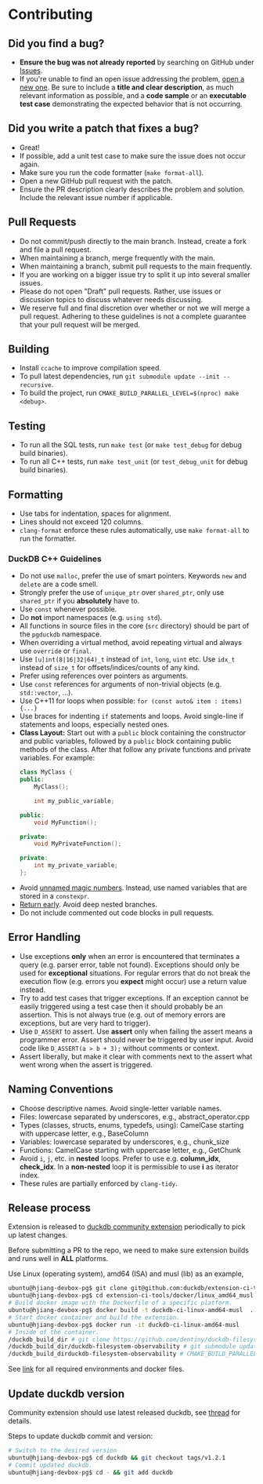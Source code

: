 # Contributing

## Did you find a bug?

* **Ensure the bug was not already reported** by searching on GitHub under [Issues](https://github.com/dentiny/duckdb-filesystem-observability/issues).
* If you're unable to find an open issue addressing the problem, [open a new one](https://github.com/dentiny/duckdb-filesystem-observability/issues/new/choose). Be sure to include a **title and clear description**, as much relevant information as possible, and a **code sample** or an **executable test case** demonstrating the expected behavior that is not occurring.

## Did you write a patch that fixes a bug?

* Great!
* If possible, add a unit test case to make sure the issue does not occur again.
* Make sure you run the code formatter (`make format-all`).
* Open a new GitHub pull request with the patch.
* Ensure the PR description clearly describes the problem and solution. Include the relevant issue number if applicable.

## Pull Requests

* Do not commit/push directly to the main branch. Instead, create a fork and file a pull request.
* When maintaining a branch, merge frequently with the main.
* When maintaining a branch, submit pull requests to the main frequently.
* If you are working on a bigger issue try to split it up into several smaller issues.
* Please do not open "Draft" pull requests. Rather, use issues or discussion topics to discuss whatever needs discussing.
* We reserve full and final discretion over whether or not we will merge a pull request. Adhering to these guidelines is not a complete guarantee that your pull request will be merged.

## Building

* Install `ccache` to improve compilation speed.
* To pull latest dependencies, run `git submodule update --init --recursive`.
* To build the project, run `CMAKE_BUILD_PARALLEL_LEVEL=$(nproc) make <debug>`.

## Testing

* To run all the SQL tests, run `make test` (or `make test_debug` for debug build binaries).
* To run all C++ tests, run `make test_unit` (or `test_debug_unit` for debug build binaries).

## Formatting

* Use tabs for indentation, spaces for alignment.
* Lines should not exceed 120 columns.
* `clang-format` enforce these rules automatically, use `make format-all` to run the formatter.

### DuckDB C++ Guidelines

* Do not use `malloc`, prefer the use of smart pointers. Keywords `new` and `delete` are a code smell.
* Strongly prefer the use of `unique_ptr` over `shared_ptr`, only use `shared_ptr` if you **absolutely** have to.
* Use `const` whenever possible.
* Do **not** import namespaces (e.g. `using std`).
* All functions in source files in the core (`src` directory) should be part of the `pgduckdb` namespace.
* When overriding a virtual method, avoid repeating virtual and always use `override` or `final`.
* Use `[u]int(8|16|32|64)_t` instead of `int`, `long`, `uint` etc. Use `idx_t` instead of `size_t` for offsets/indices/counts of any kind.
* Prefer using references over pointers as arguments.
* Use `const` references for arguments of non-trivial objects (e.g. `std::vector`, ...).
* Use C++11 for loops when possible: `for (const auto& item : items) {...}`
* Use braces for indenting `if` statements and loops. Avoid single-line if statements and loops, especially nested ones.
* **Class Layout:** Start out with a `public` block containing the constructor and public variables, followed by a `public` block containing public methods of the class. After that follow any private functions and private variables. For example:
    ```cpp
    class MyClass {
    public:
    	MyClass();

    	int my_public_variable;

    public:
    	void MyFunction();

    private:
    	void MyPrivateFunction();

    private:
    	int my_private_variable;
    };
    ```
* Avoid [unnamed magic numbers](https://en.wikipedia.org/wiki/Magic_number_(programming)). Instead, use named variables that are stored in a `constexpr`.
* [Return early](https://medium.com/swlh/return-early-pattern-3d18a41bba8). Avoid deep nested branches.
* Do not include commented out code blocks in pull requests.

## Error Handling

* Use exceptions **only** when an error is encountered that terminates a query (e.g. parser error, table not found). Exceptions should only be used for **exceptional** situations. For regular errors that do not break the execution flow (e.g. errors you **expect** might occur) use a return value instead.
* Try to add test cases that trigger exceptions. If an exception cannot be easily triggered using a test case then it should probably be an assertion. This is not always true (e.g. out of memory errors are exceptions, but are very hard to trigger).
* Use `D_ASSERT` to assert. Use **assert** only when failing the assert means a programmer error. Assert should never be triggered by user input. Avoid code like `D_ASSERT(a > b + 3);` without comments or context.
* Assert liberally, but make it clear with comments next to the assert what went wrong when the assert is triggered.

## Naming Conventions

* Choose descriptive names. Avoid single-letter variable names.
* Files: lowercase separated by underscores, e.g., abstract_operator.cpp
* Types (classes, structs, enums, typedefs, using): CamelCase starting with uppercase letter, e.g., BaseColumn
* Variables: lowercase separated by underscores, e.g., chunk_size
* Functions: CamelCase starting with uppercase letter, e.g., GetChunk
* Avoid `i`, `j`, etc. in **nested** loops. Prefer to use e.g. **column_idx**, **check_idx**. In a **non-nested** loop it is permissible to use **i** as iterator index.
* These rules are partially enforced by `clang-tidy`.

## Release process

Extension is released to [duckdb community extension](https://github.com/duckdb/community-extensions) periodically to pick up latest changes.

Before submitting a PR to the repo, we need to make sure extension builds and runs well in **ALL** platforms.

Use Linux (operating system), amd64 (ISA) and musl (lib) as an example,
```sh
ubuntu@hjiang-devbox-pg$ git clone git@github.com:duckdb/extension-ci-tools.git
ubuntu@hjiang-devbox-pg$ cd extension-ci-tools/docker/linux_amd64_musl
# Build docker image with the Dockerfile of a specific platform.
ubuntu@hjiang-devbox-pg$ docker build -t duckdb-ci-linux-amd64-musl  .
# Start docker container and build the extension.
ubuntu@hjiang-devbox-pg$ docker run -it duckdb-ci-linux-amd64-musl
# Inside of the container.
/duckdb_build_dir # git clone https://github.com/dentiny/duckdb-filesystem-observability.git && cd duckdb-filesystem-observability
/duckdb_build_dir/duckdb-filesystem-observability # git submodule update --init --recursive
/duckdb_build_dirduckdb-filesystem-observability # CMAKE_BUILD_PARALLEL_LEVEL=$(nproc) make
```
See [link](https://github.com/duckdb/extension-ci-tools/tree/main/docker) for all required environments and docker files.

## Update duckdb version

Community extension should use latest released duckdb, see [thread](https://github.com/duckdb/community-extensions/pull/346#issuecomment-2780398504) for details.

Steps to update duckdb commit and version:
```sh
# Switch to the desired version
ubuntu@hjiang-devbox-pg$ cd duckdb && git checkout tags/v1.2.1
# Commit updated duckdb.
ubuntu@hjiang-devbox-pg$ cd - && git add duckdb
```
